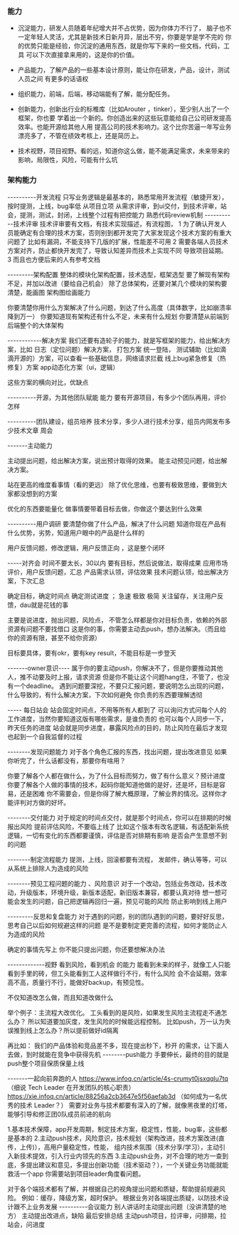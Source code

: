### 能力
* 沉淀能力，研发人员随着年纪增大并不占优势，因为你体力不行了，
脑子也不一定年轻人灵活，尤其是新技术日新月异，层出不穷，你要是学是学不完的
你的优势只能是经验，你沉淀的通用东西，就是你写下来的一些文档，代码，工具
可以下次直接拿来用的，这是你的价值。

* 产品能力，了解产品的一些基本设计原则，能让你在研发，产品，设计，测试人员之间
有更多的话语权

* 组织能力，前端，后端，移动端能有了解，能分配任务。

* 创新能力，创新出行业的标椎库（比如Arouter ，tinker），至少别人出了一个框架，你也要
学着出一个新的。你创造出来的这些玩意能给自己公司研发提高效率。也能开源给其他人用
提高公司的技术影响力。这个比你苦逼一年写业务漂亮多了，不管在绩效考核上，还是简历上。

* 技术视野，项目视野。看的远，知道你这么做，能不能满足需求，未来带来的影响，局限性，风险，可能有什么坑



### 架构能力

----------开发流程
只写业务逻辑是最基本的，熟悉常用开发流程（敏捷开发），按时提测，上线，bug率低
从项目立项
从需求评审，到ui交付，到技术评审，站会，提测，测试，封闭，上线整个过程有把控能力
熟悉代码review机制
-----------技术评审
技术评审要有文档，有技术实现描述，有流程图，
1
为了确认开发人员能确定有合理的技术方案，否则别到都开发完了大家发现这个技术方案的有重大问题了
比如有漏洞，不能支持下几版的扩展，性能差不可用
2
需要各端人员技术方案对齐，防止都快开发完了，导致认知差异而技术上实现不同
导致项目延期。
3
而且也方便后来的人有参考文档


---------架构配置 
整体的模块化架构配置，技术选型，框架选型
要了解现有架构不足，并加以改进（要给自己机会）
除了总体架构，还要对某几个模块的架构要清楚，能画图
架构图绘画能力

你要清楚你用什么方案解决了什么问题，到达了什么高度（具体数字，比如崩溃率降到万一）
你要知道现有架构还有什么不足，未来有什么规划
你要清楚从前端到后端整个的大体架构


------------解决方案
我们还要有造轮子的能力，就是写框架的能力，给出解决方案，比如
日志（定位问题）解决方案，
打包方案
统一登陆，
测试辅助（比如滴滴开源的）方案，可以查看一些基础信息，网络请求拦截
线上bug紧急修复（热修复）方案
app动态化方案（ui，逻辑）

这些方案的横向对比，优缺点

----------开源，为其他团队赋能 能力
要有开源项目，有多少个团队再用，评价怎样


----------团队建设，组员培养
技术分享，多少人进行技术分享，组员内网发布多少技术文章
周会

-------主动能力

主动提出问题，给出解决方案，说出预计取得的效果。
能主动预见问题，给出解决方案。

站在更高的维度看事情（看的更远）
除了优化思维，也要有极致思维，要做到大家都没想到的方案

优化的东西要能量化
做事情要带着目标去做，你做这个要达到什么效果

----------用户调研
要清楚你做了什么产品，解决了什么问题
知道你现在产品有什么优势，劣势，知道用户眼中的产品是什么样的

用户反馈问题，修改逻辑，用户反馈正向 ，这是整个闭环

-----对齐会
时间不要太长，30以内
要有目标，然后说做法，取得成果
应用市场评价，用户反馈问题，汇总
产品需求认领，评估效果
技术问题认领，给出解决方案，下次汇总

确定目标，确定时间点
确定测试进度 ；
急速 极致 极简
关注留存，关注用户反馈，dau就是花钱的事

主要是说进度，抛出问题，风险点，
不管怎么样都是你对目标负责，依赖的外部资源有问题不要找借口
这是你的事，你需要主动去push，想办法解决。（而且给你的资源有限，甚至不给你资源）

目标要具体，要有okr，要有key result，不能目标是一步登天

-------owner意识----
属于你的要主动push，你解决不了，但是你要推动其他人，推不动要及时上报，请求资源
但是你不能让这个问题hang住，不管了，也没有一个deadline。
遇到问题要深挖，不要只汇报问题，要说明怎么出现的问题，什么导致的，有什么解决方案，下次如何避免
你负责的东西要理解透彻

----- 每日站会
站会固定时间点，不用等所有人都到了
可以询问方式问每个人的工作进度，当然你要知道这版有哪些需求，是谁负责的
也可以每个人同步一下，昨天任务的进度
站会就是同步进度，暴露风险点的目的，防止风险在最后才发现
也起到一个自我监督的过程

--------发现问题能力
对于各个角色汇报的东西，找出问题，提出改进意见
如果你听完了，什么话都没有，那要你有啥用？

你要了解各个人都在做什么，为了什么目标而努力，做了有什么意义？预计进度
你要了解各个人做的事情的技术，起码你能知道他做的是好，还是坏，目标是容易，还是困难
你不需要会，但是你得了解大概原理，了解业界的情况。这样你才能评判对方做的好坏。

--------交付能力
对于规定的时间点交付，就是那个时间点，你可以在排期的时候报出风险
提前评估风险，不要临上线了
比如这个版本有改名逻辑，有适配新系统逻辑，一切有变化的东西都要谨慎，评估是否对排期有影响
是否会产生意想不到的问题

--------制定流程能力
提测，上线，回滚都要有流程， 发邮件，确认等等，可以从系统上排除人为造成的风险

--------预见工程问题的能力 、风险意识
对于一个改动，包括业务改动，技术改动，升级版本，环境升级，新版本适配，新旧版本兼容，都要认真对待
想一想可能会发生的问题，自己把逻辑再回归一遍，预见可能的风险
防止影响到线上用户

---------反思和复盘能力
对于遇到的问题，别的团队遇到的问题，要好好反思，思考自己以后如何规避这样的问题
是不是要制定更完善的流程，如何才能防止人为造成的风险

确定的事情先写上
你不能只提出问题，你还要想解决办法


-------------视野
看到风险，看到机会 的能力
能看到未来的样子，就像工人只能看到手里的砖，但工头能看到工人这样做行不行，有什么风险
会不会延期，效率高不高，质量行不行，能做好backup，有预见性。

不仅知道改怎么做，而且知道改做什么

举个例子：主流程大改优化。 工头看到的是风险，如果发生风险主流程走不通怎么办？
所以知道要加灰度，发生风险的时候能远程控制。
比如push，万一认为失误推到线上怎么办？所以提前做好id隔离

再比如：
我们的产品体验和竞品差不多，现在提出秒下，秒开 的需求，让下面人去做，到时就能在竞争中获得先机
--------push能力
手要伸长，最终的目的就是push整个项目保质保量上线

-------一起向前奔跑的人
https://www.infoq.cn/article/4s-crumyt0jsxqqlu7tq （细说 Tech Leader 在开发团队的核心职责）
https://xie.infoq.cn/article/88256a2cb3647e5f56aefab3d （如何成为一名优秀的技术 Leader？）
需要对业务与技术都要有深入的了解，就像黑夜里的灯塔，能够引导和修正团0队成员前进的航向

1.基本技术保障，app开发周期，制定技术方案，稳定性，性能，bug率，这些都是基本的
2.主动push技术，风险意识，技术规划（架构改进，技术方案改进(直传，上传)），高用户量稳定性，性能，
组内技术氛围（技术分享/学习），主动引入新技术提效，引入行业内领先的东西
3.主动push业务，对不合理的地方一查到底，多提出建议和意见，多提出创新功能（技术驱动？），一个关键业务功能就能救活一个app
你需要站到项目leader角度看问题。

对于各个端技术都有了解，并根据自己的视角提出问题和质疑，帮助提前规避风险。
    例如：缓存，降级方案，超时保护。
根据业务对各端提出质疑，以防技术设计跟不上业务发展
----------会议能力
别人讲话时主动提出问题（没讲清楚的地方）
主动提出改进点，缺陷
最后安排总结
主动push项目，拉评审，问排期，拉站会，问进度





